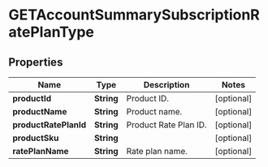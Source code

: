 

# GETAccountSummarySubscriptionRatePlanType


## Properties

| Name | Type | Description | Notes |
|------------ | ------------- | ------------- | -------------|
|**productId** | **String** | Product ID.  |  [optional] |
|**productName** | **String** | Product name.  |  [optional] |
|**productRatePlanId** | **String** | Product Rate Plan ID.  |  [optional] |
|**productSku** | **String** |  |  [optional] |
|**ratePlanName** | **String** | Rate plan name.  |  [optional] |



